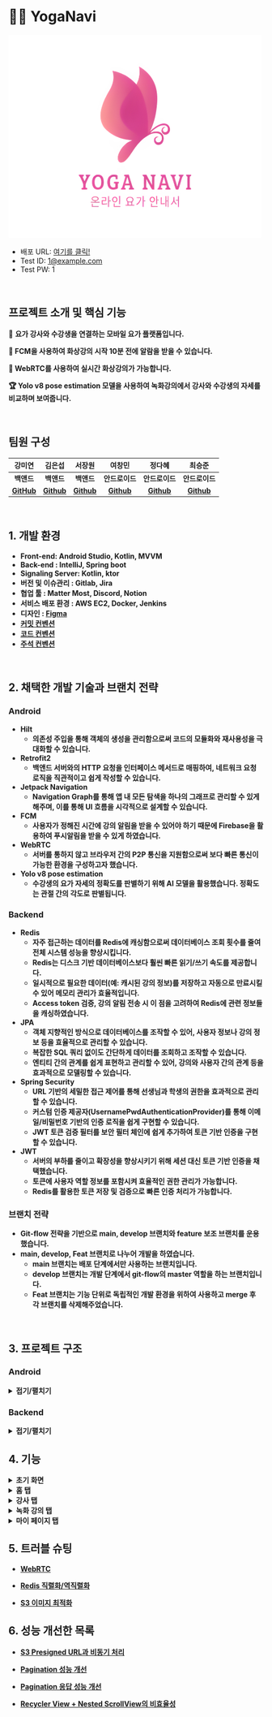 # 🧘‍♀️ YogaNavi
<img src="./logo-1.png" alt="Logo" width="500" height="400"/>

- 배포 URL: [여기를 클릭!](https://drive.google.com/file/d/195UohXwyjYp07eXYUQKVgrAC9LLTJkKY/view)
- Test ID: 1@example.com
- Test PW: 1

<br>

## 프로젝트 소개 및 핵심 기능

🧘 <b> 요가 강사와 수강생을 연결하는 모바일 요가 플랫폼입니다.

🔔 <b> FCM을 사용하여 화상강의 시작 10분 전에 알람을 받을 수 있습니다.

📱 <b> WebRTC를 사용하여 실시간 화상강의가 가능합니다.

🏆 <b> Yolo v8 pose estimation 모델을 사용하여 녹화강의에서 강사와 수강생의 자세를 비교하며 보여줍니다.

<br>

## 팀원 구성

<div align="center">

| **강미연** | **김은섭** | **서장원** | **여창민** | **정다혜** | **최승준** |
| :------: |  :------: | :------: | :------: | :------: | :------: |
| <b>백앤드 | <b>백앤드 | <b>백앤드 | <b>안드로이드 | <b>안드로이드 | <b>안드로이드 |
| [GitHub](https://github.com/422haha) | [Github](https://github.com/subway9852) | [Github](https://github.com/Seo-Jangwon) | [Github](https://github.com/yeolife) | [Github](https://github.com/JeongDaH) | [Github](https://github.com/Aloe-droid) |
</div>

<br>

## 1. 개발 환경

- Front-end: Android Studio, Kotlin, MVVM
- Back-end : IntelliJ, Spring boot
- Signaling Server: Kotlin, ktor
- 버전 및 이슈관리 : Gitlab, Jira
- 협업 툴 : Matter Most, Discord, Notion
- 서비스 배포 환경 : AWS EC2, Docker, Jenkins
- 디자인 : [Figma](https://www.figma.com/design/sMLjgI5OwHFt8tIS5ZyDBD/Yoga-Navi?node-id=0-1&t=nj03qnrp0J5vai0o-0)
- [커밋 컨벤션](https://aluminum-timpani-a63.notion.site/Git-3e8c00d26c7e4ef99fc79b9ad8dbe543?pvs=4)
- [코드 컨벤션](https://google.github.io/styleguide/javaguide.html)
- [주석 컨벤션](https://aluminum-timpani-a63.notion.site/Style-Guide-258f44c30eb44bddb34b892f0fcc6252?pvs=4)
<br>

## 2. 채택한 개발 기술과 브랜치 전략

### Android

- Hilt
	- 의존성 주입을 통해 객체의 생성을 관리함으로써 코드의 모듈화와 재사용성을 극대화할 수 있습니다.
- Retrofit2
	- 백앤드 서버와의 HTTP 요청을 인터페이스 메서드로 매핑하여, 네트워크 요청 로직을 직관적이고 쉽게 작성할 수 있습니다.
- Jetpack Navigation
	- Navigation Graph를 통해 앱 내 모든 탐색을 하나의 그래프로 관리할 수 있게 해주며, 이를 통해 UI 흐름을 시각적으로 설계할 수 있습니다.
- FCM
	- 사용자가 정해진 시간에 강의 알림을 받을 수 있어야 하기 때문에 Firebase을 활용하여 푸시알림을 받을 수 있게 하였습니다.
- WebRTC
    - 서버를 통하지 않고 브라우저 간의 P2P 통신을 지원함으로써 보다 빠른 통신이 가능한 환경을 구성하고자 했습니다.
-  Yolo v8 pose estimation
	- 수강생의 요가 자세의 정확도를 판별하기 위해  AI 모델을 활용했습니다. 정확도는 관절 간의 각도로 판별됩니다.
    
### Backend

- Redis
	- 자주 접근하는 데이터를 Redis에 캐싱함으로써 데이터베이스 조회 횟수를 줄여 전체 시스템 성능을 향상시킵니다.
	-   Redis는 디스크 기반 데이터베이스보다 훨씬 빠른 읽기/쓰기 속도를 제공합니다.
	-   일시적으로 필요한 데이터(예: 캐시된 강의 정보)를 저장하고 자동으로 만료시킬 수 있어 메모리 관리가 효율적입니다.
	-   Access token 검증, 강의 알림 전송 시 이 점을 고려하여 Redis에 관련 정보들을 캐싱하였습니다.
 - JPA 
    - 객체 지향적인 방식으로 데이터베이스를 조작할 수 있어, 사용자 정보나 강의 정보 등을 효율적으로 관리할 수 있습니다.
    - 복잡한 SQL 쿼리 없이도 간단하게 데이터를 조회하고 조작할 수 있습니다.
    - 엔티티 간의 관계를 쉽게 표현하고 관리할 수 있어, 강의와 사용자 간의 관계 등을 효과적으로 모델링할 수 있습니다.
 - Spring Security
    - URL 기반의 세밀한 접근 제어를 통해 선생님과 학생의 권한을 효과적으로 관리할 수 있습니다.
    - 커스텀 인증 제공자(UsernamePwdAuthenticationProvider)를 통해 이메일/비밀번호 기반의 인증 로직을 쉽게 구현할 수 있습니다.
    - JWT 토큰 검증 필터를 보안 필터 체인에 쉽게 추가하여 토큰 기반 인증을 구현할 수 있습니다.
 - JWT
    - 서버의 부하를 줄이고 확장성을 향상시키기 위해 세션 대신 토큰 기반 인증을 채택했습니다.
    - 토큰에 사용자 역할 정보를 포함시켜 효율적인 권한 관리가 가능합니다.
    - Redis를 활용한 토큰 저장 및 검증으로 빠른 인증 처리가 가능합니다.

### 브랜치 전략

- Git-flow 전략을 기반으로 main, develop 브랜치와 feature 보조 브랜치를 운용했습니다.
- main, develop, Feat 브랜치로 나누어 개발을 하였습니다.
    - **main** 브랜치는 배포 단계에서만 사용하는 브랜치입니다.
    - **develop** 브랜치는 개발 단계에서 git-flow의 master 역할을 하는 브랜치입니다.
    - **Feat** 브랜치는 기능 단위로 독립적인 개발 환경을 위하여 사용하고 merge 후 각 브랜치를 삭제해주었습니다.

<br>


## 3. 프로젝트 구조

### Android
<details>
<summary>접기/펼치기</summary>

```
├─java
│  └─com
│      └─ssafy
│          └─yoganavi
│              ├─data
│              │  ├─auth
│              │  ├─repository
│              │  │  ├─ai
│              │  │  ├─dataStore
│              │  │  ├─home
│              │  │  ├─info
│              │  │  ├─lecture
│              │  │  ├─response
│              │  │  └─user
│              │  └─source
│              │      ├─ai
│              │      ├─dto
│              │      │  ├─home
│              │      │  ├─lecture
│              │      │  ├─live
│              │      │  ├─mypage
│              │      │  ├─notice
│              │      │  ├─schedule
│              │      │  └─teacher
│              │      ├─home
│              │      ├─info
│              │      ├─lecture
│              │      ├─response
│              │      └─user
│              ├─di
│              └─ui
│                  ├─core
│                  ├─homeUI
│                  │  ├─lecture
│                  │  │  ├─lectureDetail
│                  │  │  │  └─lecture
│                  │  │  ├─lectureList
│                  │  │  │  └─lecture
│                  │  │  └─lectureVideo
│                  │  ├─myPage
│                  │  │  ├─courseHistory
│                  │  │  ├─likeLecture
│                  │  │  ├─likeTeacher
│                  │  │  ├─managementLive
│                  │  │  ├─managementVideo
│                  │  │  │  └─lecture
│                  │  │  ├─modify
│                  │  │  │  └─hashtag
│                  │  │  ├─notice
│                  │  │  │  └─notices
│                  │  │  ├─profile
│                  │  │  │  └─dialog
│                  │  │  ├─registerLive
│                  │  │  ├─registerNotice
│                  │  │  └─registerVideo
│                  │  │      └─chapter
│                  │  │          ├─adapter
│                  │  │          ├─data
│                  │  │          └─viewHolder
│                  │  ├─schedule
│                  │  │  ├─home
│                  │  │  │  └─dialog
│                  │  │  └─live
│                  │  │      └─webRtc
│                  │  │          ├─audio
│                  │  │          ├─peer
│                  │  │          ├─renderer
│                  │  │          ├─sessions
│                  │  │          └─utils
│                  │  └─teacher
│                  │      ├─filter
│                  │      ├─teacherDetail
│                  │      │  └─teacherDetail
│                  │      │      └─lecture
│                  │      ├─teacherList
│                  │      │  └─teacher
│                  │      └─teacherReservation
│                  │          └─availableList
│                  ├─loginUI
│                  │  ├─find
│                  │  ├─join
│                  │  └─login
│                  └─utils
└─res
    ├─anim
    ├─drawable
    ├─layout
    ├─menu
    ├─mipmap-anydpi-v26
    ├─mipmap-hdpi
    ├─mipmap-mdpi
    ├─mipmap-xhdpi
    ├─mipmap-xxhdpi
    ├─mipmap-xxxhdpi
    ├─navigation
    ├─raw
    ├─values
    ├─values-night
    └─xml
```
</details>

### Backend

<details>
<summary>접기/펼치기</summary>

```
├─main
│  ├─java
│  │  └─com
│  │      └─yoga
│  │          └─backend
│  │              │  BackendApplication.java
│  │              │
│  │              ├─article
│  │              │      ArticleController.java
│  │              │      ArticleDto.java
│  │              │      ArticleRepository.java
│  │              │      ArticleService.java
│  │              │      ArticleServiceImpl.java
│  │              │
│  │              ├─common
│  │              │  ├─config
│  │              │  │      AwsConfig.java
│  │              │  │      FirebaseConfig.java
│  │              │  │      ProjectSecurityConfig.java
│  │              │  │      QueryDslConfig.java
│  │              │  │      RedisConfig.java
│  │              │  │      TransactionConfig.java
│  │              │  │      UsernamePwdAuthenticationProvider.java
│  │              │  │
│  │              │  ├─constants
│  │              │  │      FcmConstants.java
│  │              │  │      SecurityConstants.java
│  │              │  │
│  │              │  ├─converter
│  │              │  │      InstantToSqlDateConverter.java
│  │              │  │      InstantToSqlTimeConverter.java
│  │              │  │
│  │              │  ├─entity
│  │              │  │  │  Article.java
│  │              │  │  │  Hashtag.java
│  │              │  │  │  LiveLectures.java
│  │              │  │  │  MyLiveLecture.java
│  │              │  │  │  TeacherLike.java
│  │              │  │  │  TempAuthInfo.java
│  │              │  │  │  Users.java
│  │              │  │  │
│  │              │  │  └─RecordedLectures
│  │              │  │          RecordedLecture.java
│  │              │  │          RecordedLectureChapter.java
│  │              │  │          RecordedLectureLike.java
│  │              │  │
│  │              │  ├─exeption
│  │              │  │      GlobalExceptionHandler.java
│  │              │  │
│  │              │  ├─filter
│  │              │  │      ApiKeyAuthFilter.java
│  │              │  │      CsrfCookieFilter.java
│  │              │  │      JWTTokenValidatorFilter.java
│  │              │  │
│  │              │  ├─handler
│  │              │  │      CustomAuthenticationSuccessHandler.java
│  │              │  │      CustomLoginFailureHandler.java
│  │              │  │
│  │              │  ├─service
│  │              │  │      RedisService.java
│  │              │  │      S3Service.java
│  │              │  │
│  │              │  └─util
│  │              │          JwtUtil.java
│  │              │
│  │              ├─fcm
│  │              │      FcmController.java
│  │              │      FCMService.java
│  │              │      NotificationService.java
│  │              │
│  │              ├─livelectures
│  │              │  ├─Controller
│  │              │  │      HistoryController.java
│  │              │  │      HomeController.java
│  │              │  │      LiveLectureController.java
│  │              │  │
│  │              │  ├─dto
│  │              │  │      HomeResponseDto.java
│  │              │  │      LectureHistoryDto.java
│  │              │  │      LiveLectureCreateDto.java
│  │              │  │      LiveLectureCreateResponseDto.java
│  │              │  │      LiveLectureDto.java
│  │              │  │      LiveLectureResponseDto.java
│  │              │  │      SetIsOnAirDto.java
│  │              │  │
│  │              │  ├─repository
│  │              │  │      LiveLectureRepository.java
│  │              │  │      MyLiveLectureRepository.java
│  │              │  │
│  │              │  └─service
│  │              │          HistoryService.java
│  │              │          HistoryServiceImpl.java
│  │              │          HomeService.java
│  │              │          HomeServiceImpl.java
│  │              │          LiveLectureService.java
│  │              │          LiveLectureServiceImpl.java
│  │              │
│  │              ├─members
│  │              │  │  UserController.java
│  │              │  │  UserScheduler.java
│  │              │  │
│  │              │  ├─dto
│  │              │  │      RegisterDto.java
│  │              │  │      UpdateDto.java
│  │              │  │
│  │              │  ├─repository
│  │              │  │      HashtagRepository.java
│  │              │  │      TempAuthInfoRepository.java
│  │              │  │      UsersRepository.java
│  │              │  │
│  │              │  └─service
│  │              │          UserDeletionService.java
│  │              │          UsersService.java
│  │              │          UsersServiceImpl.java
│  │              │
│  │              ├─recorded
│  │              │  │  RecordedController.java
│  │              │  │  RecordedService.java
│  │              │  │  RecordedServiceImpl.java
│  │              │  │
│  │              │  ├─dto
│  │              │  │      ChapterDto.java
│  │              │  │      DeleteDto.java
│  │              │  │      LectureDto.java
│  │              │  │
│  │              │  └─repository
│  │              │          AllRecordedLecturesRepository.java
│  │              │          MyLikeLectureListRepository.java
│  │              │          RecordedLectureLikeRepository.java
│  │              │          RecordedLectureListRepository.java
│  │              │          RecordedLectureRepository.java
│  │              │
│  │              ├─redirect
│  │              │      RedirectController.java
│  │              │
│  │              └─teacher
│  │                  │  TeacherFilter.java
│  │                  │
│  │                  ├─controller
│  │                  │      ReservationController.java
│  │                  │      TeacherController.java
│  │                  │
│  │                  ├─dto
│  │                  │      DetailedTeacherDto.java
│  │                  │      ReservationRequestDto.java
│  │                  │      TeacherDto.java
│  │                  │
│  │                  ├─repository
│  │                  │      TeacherLikeRepository.java
│  │                  │      TeacherRepository.java
│  │                  │
│  │                  └─service
│  │                          ReservationService.java
│  │                          ReservationServiceImpl.java
│  │                          TeacherService.java
│  │                          TeacherServiceImpl.java
│  │
│  └─resources
│      │  .env
│      │  .gitkeep
│      │  application.properties
│      │  firebase-service-account.json
│      │
│      └─firebase
└─test
    └─java
        └─com
            └─yoga
                └─backend
                        BackendApplicationTests.java
```
</details>

## 4. 기능

<details>
<summary>초기 화면</summary>

#### [초기 화면]
+ 앱 실행과 함께 splash 화면이 보입니다.
+ 자동 로그인을 시도합니다.
+ 로그인에 성공한 경우, 메인 화면으로 이동합니다.
+ 로그인에 실패한 경우, 로그인 화면으로 이동합니다.

![Splash 화면](./video/init/splash.gif)

#### [로그인]
+ 이메일과 비밀번호를 입력할 수 있습니다.
+ 로그인에 성공한 경우, 메인 화면으로 이동합니다.

![로그인 화면](./video/init/signin.gif)

#### [회원 가입]
+ 이메일을 작성하여 인증을 요청합니다.
+ 인증번호로 인증을 시도합니다.
+ 비밀번호와 닉네임, 요가 강사 유무를 작성합니다.

![회원가입 화면](./video/init/signup.gif)

#### [비밀번호 재설정]
+ 이메일을 작성하여 인증을 요청합니다.
+ 인증번호로 인증을 시도합니다.
+ 새로운 비밀번호를 작성합니다.

![비밀번호 재설정 화면](./video/init/re_pw.gif)


</details>

<details>
<summary>홈 탭</summary>


#### [요가 할 일]
+  수강 신청한 화상 강의 목록을 확인할 수 있습니다. 
+  화상 강의가 시작되면 초록색 불빛이 나옵니다.
+  강의 10분전에 알람이 울립니다.

#### [화상 강의 다이얼로그]
+ 신청한 화상 강의에 대한 정보가 표출됩니다.
+ 입장하기 버튼을 통해 실시간 화상 통화가 진행됩니다.

#### [실시간 화상 강의]
+ WebRTC를 통해서 강사님과 수강생이 1:1 화상 통화를 진행합니다. 
+ 마이크 on/off, 카메라 on/off 및 카메라 전환, 전화 끊기 기능을 제공합니다.

</details>


<details>
<summary>강사 탭</summary>

#### [요가 강사]
+ 현재 등록된 요가 강사들에 대한 정보를 제공받을 수 있습니다.
+ 검색 기능과 인기순 및 최신순에 대해 필터링 및 정렬 기능을 사용할 수 있습니다.

![요가 강사 화면](./video/teacher/teacher.gif)

#### [요가 강사 필터]
+ 화상 강의에 대한 필터를 제공합니다.
+ 원하는 시간, 요일, 기간을 선택하면 그에 맞는 요가 강사 탭이 갱신됩니다.

![요가 강사 필터 화면](./video/teacher/teacher_filter.gif)

#### [요가 강사 상세]
+ 강사에 대한 정보를 확인할 수 있습니다. 
+ 실시간 화상강의 신청하기 버튼을 통해서 화상 강의를 신청할 수 있습니다.

![요가 강사 상세 화면](./video/teacher/teacher_detail.gif)

</details>


<details>
<summary> 녹화 강의 탭</summary>


#### [강의 찾기]
+ 오프라인 녹화 강의들에 대한 정보를 제공받을 수 있습니다.
+ 제목, 내용에 대한 검색 기능과 인기순, 최신순 정렬 기능을 제공합니다.

![녹화 강의 찾기 화면](./video/lecture/lecture.gif)

#### [녹화 강의 상세]
+ 녹화 강의에 대한 정보가 제공됩니다. 
+ 영상을 선택하면 비디오 탭으로 이동합니다.

![녹화 강의 상세 화면](./video/lecture/lecture_detail.gif)

#### [녹화 강의 비디오]
+ 영상들에 대한 비디오가 재생됩니다. 
+ 수강생의 자세가 화면에 보이게 됩니다. 
+ 수강생의 자세와 강사의 자세를 비교/판단합니다.

![녹화 강의 비디오 화면](./video/lecture/lecture_video.gif)

</details>


<details>
<summary>마이 페이지 탭</summary>

#### [마이 페이지]
+ 좋아요한 강사,강의 및 정보 수정 등 다양한 기능을 제공합니다.

![마이 페이지 화면](./video/mypage/mypage.gif)

#### [좋아요한 강사 목록]
+ 좋아요한 강사들을 확인할 수 있습니다. 
+ 강사를 선택하면 [요가 강사 상세] 탭으로 이동합니다.

![좋아요한 강사 화면](./video/mypage/like_teacher.gif)


#### [좋아요한 강의 목록]
+ 좋아요한 녹화 강의들을 확인할 수 있습니다.
+ 강의를 선택하면 [녹화 강의 상세] 탭으로 이동합니다.

![좋아요한 강의 화면](./video/mypage/like_lecture.gif)

#### [수강 내역]
+ 이전에 수강했던 화상 강의들을 확인할 수 있습니다.

![수강 내역 화면](./video/mypage/prev.gif)

#### [내 정보 수정]
+ 비밀번호를 입력해야 접근할 수 있습니다.
+ 닉네임, 비밀번호를 수정할 수 있습니다.
+ 강사님은 강사 소개글 및 해시태그를 수정할 수 있습니다.

![내 정보 수정 화면](./video/mypage/modify.gif)

#### [로그 아웃]
+ 로그 아웃과 함께 앱에 저장되어 있는 계정 정보를 삭제합니다.

![로그 아웃 화면](./video/mypage/logout.gif)

#### [회원 탈퇴]
+ 로그 아웃과 함께 서버에 저장되어 있는 계정 정보를 삭제합니다.

![회원 탈퇴 화면](./video/mypage/bye.gif)

----

### 수강생은 아래 탭들을 사용할 수 없습니다.

#### [녹화 강의 관리]
+ 작성한 녹화 강의들을 확인할 수 있습니다.
+ 녹화 강의에 대한 글을 삭제할 수 있습니다.

![녹화 강의 관리 화면](./video/mypage/lecture_list.gif)

#### [녹화 강의 생성/수정]
+ 녹화 강의에 대한 제목 및 내용(영상)을 수정/생성 할 수 있습니다.

![녹화 강의 생성 화면](./video/mypage/make_lecture.gif)

#### [화상 강의 관리]
+ 작성한 화상 강의들을 확인할 수 있습니다. 
+ 화상 강의를 삭제할 수 있습니다.

![화상 강의 관리 화면](./video/mypage/live_list.gif)

#### [화상 강의 생성/수정]
+ 화상 강의에 대한 정보(날짜, 시간...)들을 수정/생성 할 수 있습니다.

![화상 강의 생성 화면](./video/mypage/make_live.gif)

#### [공지 사항 관리]
+ 작성한 공지 사항들을  확인할 수 있습니다.
+ 공지 사항을 삭제할 수 있습니다.

![공지 사항 관리 화면](./video/mypage/notice_list.gif)

#### [공지 사항 생성/수정]
+ 공지 사항들을 수정/생성 할 수 있습니다.

![공지 사항 생성 화면](./video/mypage/make_notice.gif)


</details>


## 5. 트러블 슈팅

- [WebRTC](https://aluminum-timpani-a63.notion.site/WebRTC-5f46b9a822fc41c4a2317f6771b0b3c2?pvs=4)

- [Redis 직렬화/역직렬화](https://aluminum-timpani-a63.notion.site/Redis-fb4b7550cd894b279847e62c765527c1?pvs=4)

- [S3 이미지 최적화](https://aluminum-timpani-a63.notion.site/S3-3bf3cca347524974845e58189a61bc5e?pvs=4)


## 6. 성능 개선한 목록

- [S3 Presigned URL과 비동기 처리](https://aluminum-timpani-a63.notion.site/S3-Presigned-URL-86196204428742c38dbb7c2280d80881?pvs=4)

- [Pagination 성능 개선](https://aluminum-timpani-a63.notion.site/68053f4bf4334e4495ca7ad3a468e9ed?pvs=4)
- [Pagination 응답 성능 개선](https://aluminum-timpani-a63.notion.site/68053f4bf4334e4495ca7ad3a468e9ed?pvs=4)

- [Recycler View + Nested ScrollView의 비효율성](https://aluminum-timpani-a63.notion.site/Nested-ScrollView-Recycler-View-7963951e4d594a5e8e49181d0d7963df?pvs=4)
